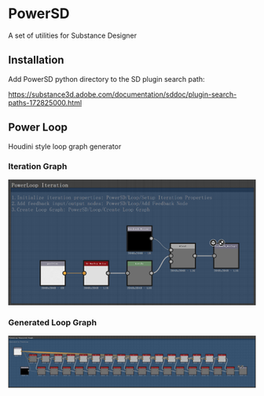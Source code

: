 # PowerSD
A set of utilities for Substance Designer

## Installation

Add PowerSD python directory to the SD plugin search path:

https://substance3d.adobe.com/documentation/sddoc/plugin-search-paths-172825000.html

## Power Loop

Houdini style loop graph generator

### Iteration Graph

![PowerLoopIteration](./image/PowerLoopIteration.png)

### Generated Loop Graph

![PowerLoop](./image/PowerLoop.png)
